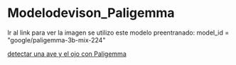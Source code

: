 # Modelodevison_Paligemma
Ir al link para ver la imagen se utilizo este modelo preentranado: model_id = "google/paligemma-3b-mix-224"

[detectar una ave y el ojo con Paligemma](https://alive-trumpet-76d.notion.site/Paligemma-ea09a0435784413397eadf45cad8f1d1?pvs=4)
